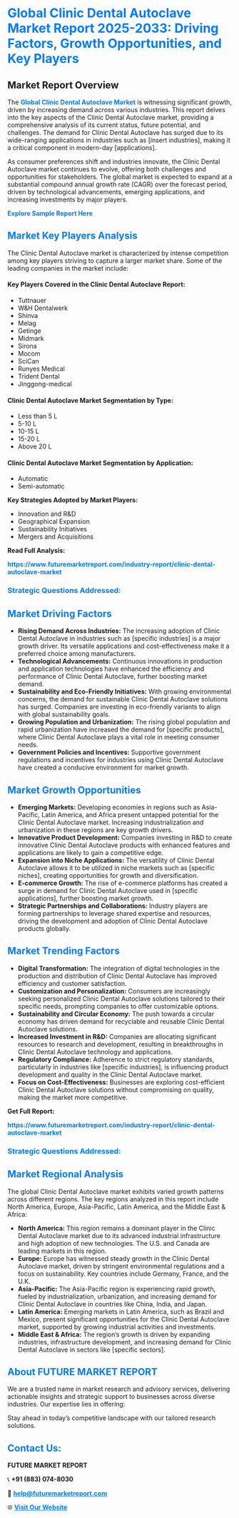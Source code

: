 <h1 style="color: #007BFF;">Global Clinic Dental Autoclave Market Report 2025-2033: Driving Factors, Growth Opportunities, and Key Players</h1>

<section id="overview">
<h2>Market Report Overview</h2>
<p>The <a href="https://www.futuremarketreport.com/industry-report/clinic-dental-autoclave-market" style="color: #007BFF; text-decoration: none;"><strong>Global Clinic Dental Autoclave Market</strong></a> is witnessing significant growth, driven by increasing demand across various industries. This report delves into the key aspects of the Clinic Dental Autoclave market, providing a comprehensive analysis of its current status, future potential, and challenges. The demand for Clinic Dental Autoclave has surged due to its wide-ranging applications in industries such as [insert industries], making it a critical component in modern-day [applications].</p>
<p>As consumer preferences shift and industries innovate, the Clinic Dental Autoclave market continues to evolve, offering both challenges and opportunities for stakeholders. The global market is expected to expand at a substantial compound annual growth rate (CAGR) over the forecast period, driven by technological advancements, emerging applications, and increasing investments by major players.</p>
</section>

<section id="overview">
<p><a href="https://www.futuremarketreport.com/request-sample/reportId=35695" style="color: #007BFF; text-decoration: none;"><strong>Explore Sample Report Here</strong></a></p>
</section>

<section id="key-players">
<h2 style="color: #007BFF;">Market Key Players Analysis</h2>
<p>The Clinic Dental Autoclave market is characterized by intense competition among key players striving to capture a larger market share. Some of the leading companies in the market include:</p>
<h4>Key Players Covered in the Clinic Dental Autoclave Report:</h4>
<ul><li>Tuttnauer</li><li>W&amp;H Dentalwerk</li><li>Shinva</li><li>Melag</li><li>Getinge</li><li>Midmark</li><li>Sirona</li><li>Mocom</li><li>SciCan</li><li>Runyes Medical</li><li>Trident Dental</li><li>Jinggong-medical</li></ul>
<h4>Clinic Dental Autoclave Market Segmentation by Type:</h4>
<ul><li>Less than 5 L</li><li>5-10 L</li><li>10-15 L</li><li>15-20 L</li><li>Above 20 L</li></ul>

<h4>Clinic Dental Autoclave Market Segmentation by Application:</h4>
<ul><li>Automatic</li><li>Semi-automatic</li></ul>
<p><strong>Key Strategies Adopted by Market Players:</strong></p>
<ul>
<li>Innovation and R&D</li>
<li>Geographical Expansion</li>
<li>Sustainability Initiatives</li>
<li>Mergers and Acquisitions</li>
</ul>
</section>

<section>
<p><strong>Read Full Analysis: </strong></p><a href="https://www.futuremarketreport.com/industry-report/clinic-dental-autoclave-market" style="color: #007BFF; text-decoration: none;"><strong>https://www.futuremarketreport.com/industry-report/clinic-dental-autoclave-market</strong></a>
<h3 style="color: #007BFF;">Strategic Questions Addressed:</h3>
</section>

<section id="driving-factors">
<h2 style="color: #007BFF;">Market Driving Factors</h2>
<ul>
<li><strong>Rising Demand Across Industries:</strong> The increasing adoption of Clinic Dental Autoclave in industries such as [specific industries] is a major growth driver. Its versatile applications and cost-effectiveness make it a preferred choice among manufacturers.</li>
<li><strong>Technological Advancements:</strong> Continuous innovations in production and application technologies have enhanced the efficiency and performance of Clinic Dental Autoclave, further boosting market demand.</li>
<li><strong>Sustainability and Eco-Friendly Initiatives:</strong> With growing environmental concerns, the demand for sustainable Clinic Dental Autoclave solutions has surged. Companies are investing in eco-friendly variants to align with global sustainability goals.</li>
<li><strong>Growing Population and Urbanization:</strong> The rising global population and rapid urbanization have increased the demand for [specific products], where Clinic Dental Autoclave plays a vital role in meeting consumer needs.</li>
<li><strong>Government Policies and Incentives:</strong> Supportive government regulations and incentives for industries using Clinic Dental Autoclave have created a conducive environment for market growth.</li>
</ul>
</section>

<section id="growth-opportunities">
<h2 style="color: #007BFF;">Market Growth Opportunities</h2>
<ul>
<li><strong>Emerging Markets:</strong> Developing economies in regions such as Asia-Pacific, Latin America, and Africa present untapped potential for the Clinic Dental Autoclave market. Increasing industrialization and urbanization in these regions are key growth drivers.</li>
<li><strong>Innovative Product Development:</strong> Companies investing in R&D to create innovative Clinic Dental Autoclave products with enhanced features and applications are likely to gain a competitive edge.</li>
<li><strong>Expansion into Niche Applications:</strong> The versatility of Clinic Dental Autoclave allows it to be utilized in niche markets such as [specific niches], creating opportunities for growth and diversification.</li>
<li><strong>E-commerce Growth:</strong> The rise of e-commerce platforms has created a surge in demand for Clinic Dental Autoclave used in [specific applications], further boosting market growth.</li>
<li><strong>Strategic Partnerships and Collaborations:</strong> Industry players are forming partnerships to leverage shared expertise and resources, driving the development and adoption of Clinic Dental Autoclave products globally.</li>
</ul>
</section>

<section id="trending-factors">
<h2 style="color: #007BFF;">Market Trending Factors</h2>
<ul>
<li><strong>Digital Transformation:</strong> The integration of digital technologies in the production and distribution of Clinic Dental Autoclave has improved efficiency and customer satisfaction.</li>
<li><strong>Customization and Personalization:</strong> Consumers are increasingly seeking personalized Clinic Dental Autoclave solutions tailored to their specific needs, prompting companies to offer customizable options.</li>
<li><strong>Sustainability and Circular Economy:</strong> The push towards a circular economy has driven demand for recyclable and reusable Clinic Dental Autoclave solutions.</li>
<li><strong>Increased Investment in R&D:</strong> Companies are allocating significant resources to research and development, resulting in breakthroughs in Clinic Dental Autoclave technology and applications.</li>
<li><strong>Regulatory Compliance:</strong> Adherence to strict regulatory standards, particularly in industries like [specific industries], is influencing product development and quality in the Clinic Dental Autoclave market.</li>
<li><strong>Focus on Cost-Effectiveness:</strong> Businesses are exploring cost-efficient Clinic Dental Autoclave solutions without compromising on quality, making the market more competitive.</li>
</ul>
</section>

<section>
<p><strong>Get Full Report: </strong></p><a href="https://www.futuremarketreport.com/industry-report/clinic-dental-autoclave-market" style="color: #007BFF; text-decoration: none;"><strong>https://www.futuremarketreport.com/industry-report/clinic-dental-autoclave-market</strong></a>
<h3 style="color: #007BFF;">Strategic Questions Addressed:</h3>
</section>


<section id="regional-analysis">
<h2 style="color: #007BFF;">Market Regional Analysis</h2>
<p>The global Clinic Dental Autoclave market exhibits varied growth patterns across different regions. The key regions analyzed in this report include North America, Europe, Asia-Pacific, Latin America, and the Middle East & Africa:</p>
<ul>
<li><strong>North America:</strong> This region remains a dominant player in the Clinic Dental Autoclave market due to its advanced industrial infrastructure and high adoption of new technologies. The U.S. and Canada are leading markets in this region.</li>
<li><strong>Europe:</strong> Europe has witnessed steady growth in the Clinic Dental Autoclave market, driven by stringent environmental regulations and a focus on sustainability. Key countries include Germany, France, and the U.K.</li>
<li><strong>Asia-Pacific:</strong> The Asia-Pacific region is experiencing rapid growth, fueled by industrialization, urbanization, and increasing demand for Clinic Dental Autoclave in countries like China, India, and Japan.</li>
<li><strong>Latin America:</strong> Emerging markets in Latin America, such as Brazil and Mexico, present significant opportunities for the Clinic Dental Autoclave market, supported by growing industrial activities and investments.</li>
<li><strong>Middle East & Africa:</strong> The region’s growth is driven by expanding industries, infrastructure development, and increasing demand for Clinic Dental Autoclave in sectors like [specific sectors].</li>
</ul>
</section>

<footer>
<h2 style="color: #007BFF;">About FUTURE MARKET REPORT</h2>
<p>We are a trusted name in market research and advisory services, delivering actionable insights and strategic support to businesses across diverse industries. Our expertise lies in offering:</p>

<p>Stay ahead in today’s competitive landscape with our tailored research solutions.</p>

<h2 style="color: #007BFF;">Contact Us:</h2>
<p><strong>FUTURE MARKET REPORT</strong></p>
<p>📞 <strong>+91 (883) 074-8030</strong></p>
<p>📧 <strong><a href="mailto:help@futuremarketreport.com" style="color: #007BFF;">help@futuremarketreport.com</a></strong></p>
<p>🌐 <strong><a href="https://www.futuremarketreport.com/" style="color: #007BFF;">Visit Our Website</a></strong></p>
</footer>